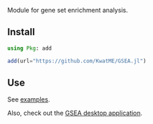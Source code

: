 Module for gene set enrichment analysis.

## Install

```julia
using Pkg: add

add(url="https://github.com/KwatME/GSEA.jl")
```

## Use

See [examples](notebook/example.ipynb).

Also, check out the [GSEA desktop application](https://github.com/KwatME/gsea).
